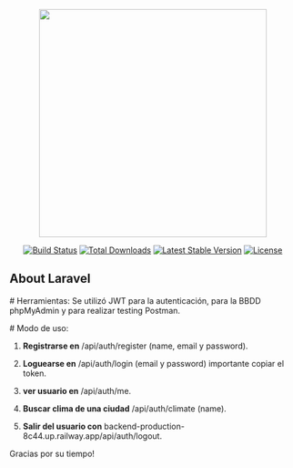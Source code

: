 <p align="center"><a href="https://laravel.com" target="_blank"><img src="https://raw.githubusercontent.com/laravel/art/master/logo-lockup/5%20SVG/2%20CMYK/1%20Full%20Color/laravel-logolockup-cmyk-red.svg" width="400"></a></p>

<p align="center">
<a href="https://travis-ci.org/laravel/framework"><img src="https://travis-ci.org/laravel/framework.svg" alt="Build Status"></a>
<a href="https://packagist.org/packages/laravel/framework"><img src="https://img.shields.io/packagist/dt/laravel/framework" alt="Total Downloads"></a>
<a href="https://packagist.org/packages/laravel/framework"><img src="https://img.shields.io/packagist/v/laravel/framework" alt="Latest Stable Version"></a>
<a href="https://packagist.org/packages/laravel/framework"><img src="https://img.shields.io/packagist/l/laravel/framework" alt="License"></a>
</p>

## About Laravel
<p>
   # Herramientas: 
        Se utilizó JWT para la autenticación, para la BBDD phpMyAdmin y para realizar testing Postman.
</p>
<p>
   # Modo de uso:
    
   1) <b>Registrarse en</b> /api/auth/register (name, email y password).
   2) <b>Loguearse en</b> /api/auth/login (email y password) importante copiar el token.
   3) <b>ver usuario en</b> /api/auth/me.
   
   4) <b>Buscar clima de una ciudad</b> /api/auth/climate (name).   
   
   5) <b>Salir del usuario con</b> backend-production-8c44.up.railway.app/api/auth/logout.
</p>

<p>
    Gracias por su tiempo!
</p>
